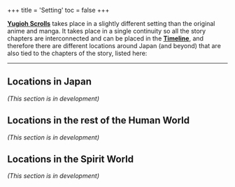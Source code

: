 +++
title = 'Setting'
toc = false
+++

**[Yugioh Scrolls](/yugioh-scrolls)** takes place in a slightly different setting than the original anime and manga. It takes place in a single continuity so all the story chapters are interconnected and can be placed in the [**Timeline**](/scrolls/timeline/), and therefore there are different locations around Japan (and beyond) that are also tied to the chapters of the story, listed here:

---

## Locations in Japan

*(This section is in development)*

## Locations in the rest of the Human World

*(This section is in development)*

## Locations in the Spirit World

*(This section is in development)*
